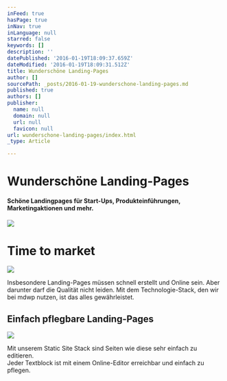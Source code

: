 ```yaml
---
inFeed: true
hasPage: true
inNav: true
inLanguage: null
starred: false
keywords: []
description: ''
datePublished: '2016-01-19T18:09:37.659Z'
dateModified: '2016-01-19T18:09:31.512Z'
title: Wunderschöne Landing-Pages
author: []
sourcePath: _posts/2016-01-19-wunderschone-landing-pages.md
published: true
authors: []
publisher:
  name: null
  domain: null
  url: null
  favicon: null
url: wunderschone-landing-pages/index.html
_type: Article

---
```

# Wunderschöne Landing-Pages

#### Schöne Landingpages für Start-Ups, Produkteinführungen, Marketingaktionen und mehr.
![](https://the-grid-user-content.s3-us-west-2.amazonaws.com/d0f8d220-aabf-45b5-9888-61140fe93e80.jpg)

# Time to market
![](https://s3-us-west-2.amazonaws.com/the-grid-img/p/09c58b1df3c70afb7683c9e77eb5bcc3cf185144.jpg)

Insbesondere Landing-Pages müssen schnell erstellt und Online sein.
Aber darunter darf die Qualität nicht leiden.
Mit dem Technologie-Stack, den wir bei mdwp nutzen, ist das alles gewährleistet.

## Einfach pflegbare Landing-Pages
![](https://the-grid-user-content.s3-us-west-2.amazonaws.com/250a0cf1-b885-436c-b5d8-68edc865e614.jpg)

Mit unserem Static Site Stack sind Seiten wie diese sehr einfach zu editieren.  
Jeder Textblock ist mit einem Online-Editor erreichbar und einfach zu pflegen.